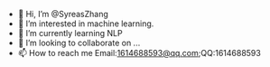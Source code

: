 - 👋 Hi, I’m @SyreasZhang
- 👀 I’m interested in machine learning.
- 🌱 I’m currently learning NLP
- 💞️ I’m looking to collaborate on ...
- 📫 How to reach me Email:1614688593@qq.com;QQ:1614688593

<!---
SyreasZhang/SyreasZhang is a ✨ special ✨ repository because its `README.md` (this file) appears on your GitHub profile.
You can click the Preview link to take a look at your changes.
--->
